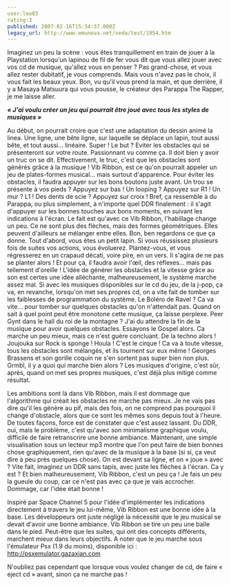 ```yaml
---
user:leo03
rating:3
published: 2007-02-16T15:34:37.000Z
legacy_url: http://www.emunova.net/veda/test/1954.htm
---
```

Imaginez un peu la scène : vous êtes tranquillement en train de jouer à la Playstation lorsqu'un lapinou de fil de fer vous dit que vous allez jouer avec vos cd de musique, qu'allez vous en penser ? Pas grand-chose, et vous allez rester dubitatif, je vous comprends. Mais vous n'avez pas le choix, il vous fait les beaux yeux. Bon, vu qu'il vous prend la main, et que derrière, il y a Masaya Matsuura qui vous pousse, le créateur des Parappa The Rapper, je me laisse aller.  

  

_**« J'ai voulu créer un jeu qui pourrait être joué avec tous les styles de musiques »**_  

  

Au début, on pourrait croire que c'est une adaptation du dessin animé la linea. Une ligne, une bête ligne, sur laquelle se déplace un lapin, tout aussi bête, et tout aussi... linéaire. Super ! Le but ? Eviter les obstacles qui se présenteront sur votre route. Passionnant vu comme ça. Il doit bien y avoir un truc on se dit. Effectivement, le truc, c'est que les obstacles sont générés grâce à la musique ! Vib Ribbon, est ce qu'on pourrait appeler un jeu de plates-formes musical... mais surtout d'apparence. Pour éviter les obstacles, il faudra appuyer sur les bons boutons juste avant. Un trou se présente à vos pieds ? Appuyez sur bas ! Un looping ? Appuyez sur R1 ! Un mur ? L1 ! Des dents de scie ? Appuyez sur croix ! Bref, ça ressemble à du Parappa, ou plus simplement, à n'importe quel DDR finalement : il s'agit d'appuyer sur les bonnes touches aux bons moments, en suivant les indications à l'écran. Le fait est qu'avec ce Vib Ribbon, l'habillage change un peu. Ce ne sont plus des flèches, mais des formes géométriques. Elles peuvent d'ailleurs se mélanger entre elles. Bon, ben regardons ce que ça donne. Tout d'abord, vous êtes un petit lapin. Si vous réussissez plusieurs fois de suites vos actions, vous évoluerez. Plantez-vous, et vous régresserez en un crapaud décati, voire pire, en un vers. Il s'agira de ne pas se planter alors ! Et pour ça, il faudra avoir l'œil, des réflexes... mais pas tellement d'oreille ! L'idée de générer les obstacles et la vitesse grâce au son est certes une idée alléchante, malheureusement, le système marche assez mal. Si avec les musiques disponibles sur le cd du jeu, de la j-pop, ça va, en revanche, lorsqu'on met ses propres cd, on a vite fait de tomber sur les faiblesses de programmation du système. Le Boléro de Ravel ? Ca va vite... pour tomber sur quelques obstacles qu'on n'attendait pas. Quand on sait à quel point peut être monotone cette musique, ça laisse perplexe. Peer Gynt dans le hall du roi de la montagne ? J'ai du attendre la fin de la musique pour avoir quelques obstacles. Essayons le Gospel alors. Ca marche un peu mieux, mais ce n'est guère concluant. De la techno alors ! Joujouka sur Rock is sponge ! Houla ! C'est le cirque ! Ca va à toute vitesse, tous les obstacles sont mélangés, et ils tournent sur eux même ! Georges Brassens et son gorille coquin ne s'en sortent pas super bien non plus. Grmbl, il y a quoi qui marche bien alors ? Les musiques d'origine, c'est sûr, après, quand on met ses propres musiques, c'est déjà plus mitigé comme résultat.  

  

Les ambitions sont là dans Vib Ribbon, mais il est dommage que l'algorithme qui créait les obstacles ne marche pas mieux. Je ne vais pas dire qu'il les génère au pif, mais des fois, on ne comprend pas pourquoi il change d'obstacle, alors que ce sont les mêmes sons depuis tout à l'heure. De toutes façons, force est de constater que c'est assez lassant. Du DDR, oui, mais le problème, c'est qu'avec son minimalisme graphique voulu, difficile de faire retranscrire une bonne ambiance. Maintenant, une simple visualisation sous un lecteur mp3 montre que l'on peut faire de bien bonnes chose graphiquement, rien qu'avec de la musique à la base (si si, ça veut dire à peu près quelques chose). On est devant sa ligne, et on « joue » avec ? Vite fait, imaginez un DDR sans tapis, avec juste les flèches à l'écran. Ca y est ? Et bien malheureusement, Vib Ribbon, c'est un peu ça ! Je fais un peu la gueule du coup, car ce n'est pas avec ça que je vais accrocher. Dommage, car l'idée était bonne !  

  

Inspiré par Space Channel 5 pour l'idée d'implémenter les indications directement à travers le jeu lui-même, Vib Ribbon est une bonne idée à la base. Les développeurs ont juste négligé la nécessité que le jeu musical se devait d'avoir une bonne ambiance. Vib Ribbon se tire un peu une balle dans le pied. Peut-être que les suites, qui ont des concepts différents, marchent mieux dans leurs objectifs. A noter que le jeu marche sous l'émulateur Psx (1.9 du moins), disponible ici : http://psxemulator.gazaxian.com  

N'oubliez pas cependant que lorsque vous voulez changer de cd, de faire « eject cd » avant, sinon ça ne marche pas !